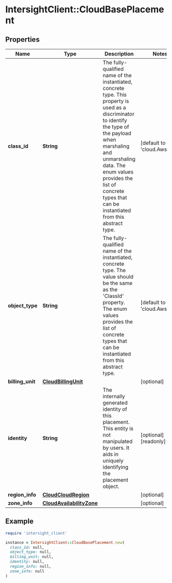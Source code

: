 # IntersightClient::CloudBasePlacement

## Properties

| Name | Type | Description | Notes |
| ---- | ---- | ----------- | ----- |
| **class_id** | **String** | The fully-qualified name of the instantiated, concrete type. This property is used as a discriminator to identify the type of the payload when marshaling and unmarshaling data. The enum values provides the list of concrete types that can be instantiated from this abstract type. | [default to &#39;cloud.AwsVpc&#39;] |
| **object_type** | **String** | The fully-qualified name of the instantiated, concrete type. The value should be the same as the &#39;ClassId&#39; property. The enum values provides the list of concrete types that can be instantiated from this abstract type. | [default to &#39;cloud.AwsVpc&#39;] |
| **billing_unit** | [**CloudBillingUnit**](CloudBillingUnit.md) |  | [optional] |
| **identity** | **String** | The internally generated identity of this placement. This entity is not manipulated by users. It aids in uniquely identifying the placement object. | [optional][readonly] |
| **region_info** | [**CloudCloudRegion**](CloudCloudRegion.md) |  | [optional] |
| **zone_info** | [**CloudAvailabilityZone**](CloudAvailabilityZone.md) |  | [optional] |

## Example

```ruby
require 'intersight_client'

instance = IntersightClient::CloudBasePlacement.new(
  class_id: null,
  object_type: null,
  billing_unit: null,
  identity: null,
  region_info: null,
  zone_info: null
)
```

